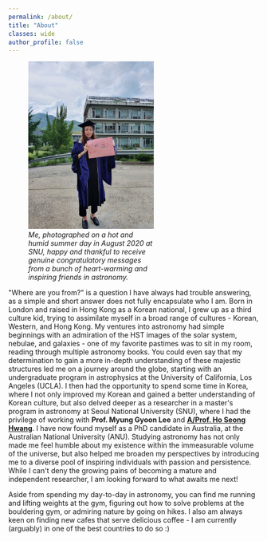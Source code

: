 ```yaml
---
permalink: /about/
title: "About"
classes: wide
author_profile: false
---
```


<figure style="width: 50%" class="align-right">
  <a href="/assets/images/IMG_1670.JPG" title="SNU grad photo" alt="SNU graduation photo">
  <img src="/assets/images/IMG_1670.JPG" alt=""></a>
  <figcaption> <i> Me, photographed on a hot and humid summer day in August 2020 at SNU, happy and thankful to receive genuine congratulatory messages from a bunch of heart-warming and inspiring friends in astronomy. </i> </figcaption>
</figure>

"Where are you from?" is a question I have always had trouble answering, as a simple and short answer does not fully encapsulate who I am. Born in London and raised in Hong Kong as a Korean national, I grew up as a third culture kid, trying to assimilate myself in a broad range of cultures - Korean, Western, and Hong Kong. My ventures into astronomy had simple beginnings with an admiration of the HST images of the solar system, nebulae, and galaxies - one of my favorite pastimes was to sit in my room, reading through multiple astronomy books. You could even say that my determination to gain a more in-depth understanding of these majestic structures led me on a journey around the globe, starting with an undergraduate program in astrophysics at the University of California, Los Angeles (UCLA). I then had the opportunity to spend some time in Korea, where I not only improved my Korean and gained a better understanding of Korean culture, but also delved deeper as a researcher in a master's program in astronomy at Seoul National University (SNU), where I had the privilege of working with **Prof. Myung Gyoon Lee** and [**A/Prof. Ho Seong Hwang**](https://hwanghs.github.io/). I have now found myself as a PhD candidate in Australia, at the Australian National University (ANU). Studying astronomy has not only made me feel humble about my existence within the immeasurable volume of the universe, but also helped me broaden my perspectives by introducing me to a diverse pool of inspiring individuals with passion and persistence. While I can't deny the growing pains of becoming a mature and independent researcher, I am looking forward to what awaits me next!

Aside from spending my day-to-day in astronomy, you can find me running and lifting weights at the gym, figuring out how to solve problems at the bouldering gym, or admiring nature by going on hikes. I also am always keen on finding new cafes that serve delicious coffee - I am currently (arguably) in one of the best countries to do so :) 
